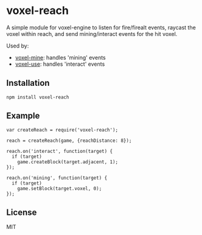 # voxel-reach

A simple module for voxel-engine to listen for fire/firealt events, raycast the voxel within
reach, and send mining/interact events for the hit voxel.

Used by:

* [voxel-mine](https://github.com/deathcap/voxel-mine): handles 'mining' events
* [voxel-use](https://github.com/deathcap/voxel-use): handles 'interact' events

## Installation

    npm install voxel-reach

## Example 

    var createReach = require('voxel-reach');

    reach = createReach(game, {reachDistance: 8});

    reach.on('interact', function(target) { 
      if (target)
        game.createBlock(target.adjacent, 1);
    });

    reach.on('mining', function(target) { 
      if (target)
        game.setBlock(target.voxel, 0);
    });

## License

MIT
